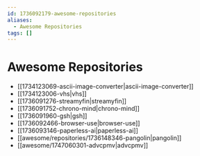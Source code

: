 ```yaml
---
id: 1736092179-awesome-repositories
aliases:
  - Awesome Repositories
tags: []
---
```


# Awesome Repositories

- [[1734123069-ascii-image-converter|ascii-image-converter]]
- [[1734123006-vhs|vhs]]
- [[1736091276-streamyfin|streamyfin]]
- [[1736091752-chrono-mind|chrono-mind]]
- [[1736091960-gsh|gsh]]
- [[1736092466-browser-use|browser-use]]
- [[1736093146-paperless-ai|paperless-ai]]
- [[awesome/repositories/1736148346-pangolin|pangolin]]
- [[awesome/1747060301-advcpmv|advcpmv]]
